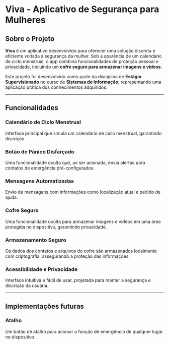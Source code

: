 # Viva - Aplicativo de Segurança para Mulheres

## Sobre o Projeto

**Viva** é um aplicativo desenvolvido para oferecer uma solução discreta e eficiente voltada à segurança da mulher. Sob a aparência de um calendário de ciclo menstrual, o app combina funcionalidades de proteção pessoal e privacidade, incluindo um **cofre seguro para armazenar imagens e vídeos**.

Este projeto foi desenvolvido como parte da disciplina de **Estágio Supervisionado** no curso de **Sistemas de Informação**, representando uma aplicação prática dos conhecimentos adquiridos.

---

## Funcionalidades

### **Calendário de Ciclo Menstrual**
Interface principal que simula um calendário de ciclo menstrual, garantindo discrição.

### **Botão de Pânico Disfarçado**
Uma funcionalidade oculta que, ao ser acionada, envia alertas para contatos de emergência pré-configurados.

### **Mensagens Automatizadas**
Envio de mensagens com informações como localização atual e pedido de ajuda.

### **Cofre Seguro**
Uma funcionalidade oculta para armazenar imagens e vídeos em uma área protegida no dispositivo, garantindo privacidade.

### **Armazenamento Seguro**
Os dados dos contatos e arquivos do cofre são armazenados localmente com criptografia, assegurando a proteção das informações.

### **Acessibilidade e Privacidade**
Interface intuitiva e fácil de usar, projetada para manter a segurança e discrição da usuária.

---

## Implementações futuras

### **Atalho**
Um botão de atalho para acionar a função de emergência de qualquer lugar no dispositivo.
